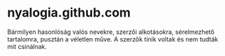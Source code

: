 # nyalogia.github.com

Bármilyen hasonlóság valós nevekre, szerzői alkotásokra, sérelmezhető tartalomra, pusztán a véletlen műve. A szerzők tinik voltak és nem tudták mit csinálnak.
